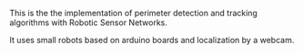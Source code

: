 This is the the implementation of perimeter detection and tracking algorithms with Robotic Sensor Networks.

It uses small robots based on arduino boards and localization by a webcam.